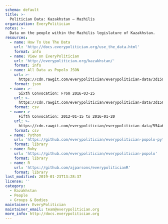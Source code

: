 ```yaml
---
schema: default
title: >-
  Politician Data: Kazakhstan — Mazhilis
organization: EveryPolitician
notes: >-
  Data on the people within the Mazhilis legislature of Kazakhstan.
resources:
  - name: How To Use The Data
    url: 'http://docs.everypolitician.org/use_the_data.html'
    format: info
  - name: View on EveryPolitician
    url: 'http://everypolitician.org/kazakhstan/'
    format: info
  - name: All Data as Popolo JSON
    url: >-
      https://cdn.rawgit.com/everypolitician/everypolitician-data/3d159d80f4d6e13fea240ed44535d8705fd29a6f/data/Kazakhstan/Assembly/ep-popolo-v1.0.json
    format: json
  - name: >-
      Sixth Convocation: From 2016-03-25
    url: >-
      https://cdn.rawgit.com/everypolitician/everypolitician-data/3d159d80f4d6e13fea240ed44535d8705fd29a6f/data/Kazakhstan/Assembly/term-6.csv
    format: csv
  - name: >-
      Fifth Convocation: 2012-01-15 to 2016-01-20
    url: >-
      https://cdn.rawgit.com/everypolitician/everypolitician-data/554a6cb306153130ac5558e4c015471d63e57cb7/data/Kazakhstan/Assembly/term-5.csv
    format: csv
  - name: Python
    url: 'https://github.com/everypolitician/everypolitician-popolo-python'
    format: library
  - name: Ruby
    url: 'https://github.com/everypolitician/everypolitician-popolo'
    format: library
  - name: R
    url: 'https://github.com/ajparsons/everypoliticianR'
    format: library
last_modified: 2019-01-23T13:28:37
license: ''
category:
  - Kazakhstan
  - People
  - Groups & Bodies
maintainer: EveryPolitician
maintainer_email: team@everypolitician.org
more_info: http://docs.everypolitician.org
---
```

